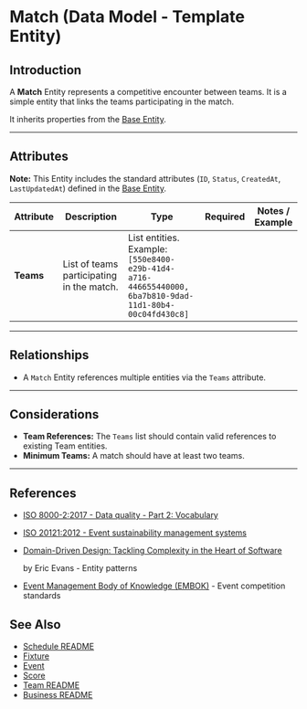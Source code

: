 # **Match** (Data Model - Template Entity)

## **Introduction**

A **Match** Entity represents a competitive encounter between teams. It is a simple entity that links the teams
participating in the match.

It inherits properties from the [Base Entity](../foundation/base_entity.md).

---

## **Attributes**

**Note:** This Entity includes the standard attributes (`ID`, `Status`, `CreatedAt`, `LastUpdatedAt`) defined in the [Base Entity](../foundation/base_entity.md).

| Attribute | Description                               | Type                                                                                                   | Required | Notes / Example |
| --------- | ----------------------------------------- | ------------------------------------------------------------------------------------------------------ | -------- | --------------- |
| **Teams** | List of teams participating in the match. | List entities. Example: `[550e8400-e29b-41d4-a716-446655440000, 6ba7b810-9dad-11d1-80b4-00c04fd430c8]` |

---

## **Relationships**

- A `Match` Entity references multiple entities via the `Teams` attribute.

---

## **Considerations**

- **Team References:** The `Teams` list should contain valid references to existing Team entities.
- **Minimum Teams:** A match should have at least two teams.

---

## References

- [ISO 8000-2:2017 - Data quality - Part 2: Vocabulary](https://www.iso.org/standard/36326.html)
- [ISO 20121:2012 - Event sustainability management systems](https://www.iso.org/standard/54552.html)
- [Domain-Driven Design: Tackling Complexity in the Heart of Software](https://www.amazon.com/Domain-Driven-Design-Tackling-Complexity-Software/dp/0321125215)

  by Eric Evans - Entity patterns

- [Event Management Body of Knowledge (EMBOK)](https://www.embok.org/index.php/embok-model) - Event competition standards

## See Also

- [Schedule README](../schedule/README.md)
- [Fixture](../schedule/fixture.md)
- [Event](../schedule/event.md)
- [Score](../schedule/score.md)
- [Team README](../team/README.md)
- [Business README](../README.md)
